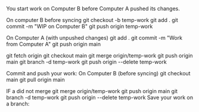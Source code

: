 You start work on Computer B before Computer A pushed its changes.

On computer B before syncing
git checkout -b temp-work
git add .
git commit -m "WIP on Computer B"
git push origin temp-work

On Computer A (with unpushed changes)
git add .
git commit -m "Work from Computer A"
git push origin main

git fetch origin
git checkout main
git merge origin/temp-work
git push origin main
git branch -d temp-work
git push origin --delete temp-work


Commit and push your work:
On Computer B (before syncing)
git checkout main
git pull origin main

IF a did not merge 
git merge origin/temp-work
git push origin main
git branch -d temp-work
git push origin --delete temp-work
Save your work on a branch:
